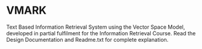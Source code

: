 # VMARK
Text Based Information Retrieval System using the Vector Space Model, developed in partial fulfilment for the Information Retrieval Course. Read the Design Documentation and Readme.txt for complete explanation.
